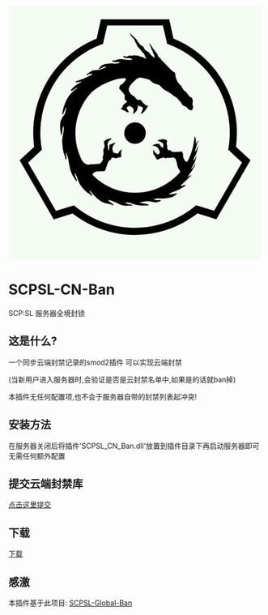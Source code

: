 ![logo](logo.jpg)
# SCPSL-CN-Ban
SCP:SL 服务器全境封锁

## 这是什么?
一个同步云端封禁记录的smod2插件 可以实现云端封禁

(当新用户进入服务器时,会验证是否是云封禁名单中,如果是的话就ban掉)

本插件无任何配置项,也不会于服务器自带的封禁列表起冲突!

## 安装方法
在服务器关闭后将插件'SCPSL_CN_Ban.dll'放置到插件目录下再启动服务器即可 无需任何额外配置

## 提交云端封禁库
[点击这里提交](http://scpsl.exacg.cc/scpsl/tj.php) 

## 下载
[下载](https://github.com/EXACG/SCPSL-CN-Ban/releases) 

## 感激
本插件基于此项目:
[SCPSL-Global-Ban](https://github.com/DomRR/SCPSL-Global-Ban) 